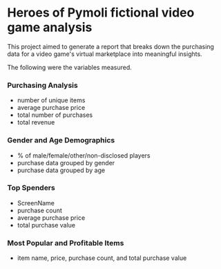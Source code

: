 # Heroes of Pymoli fictional video game analysis

This project aimed to generate a report that breaks down the purchasing data for a video game's virtual marketplace into meaningful insights.

The following were the variables measured.

### Purchasing Analysis
- number of unique items
- average purchase price
- total number of purchases
- total revenue 


### Gender and Age Demographics
- % of male/female/other/non-disclosed players
- purchase data grouped by gender
- purchase data grouped by age 

### Top Spenders
- ScreenName
- purchase count
- average purchase price
- total purchase value

### Most Popular and Profitable Items
- item name, price, purchase count, and total purchase value
